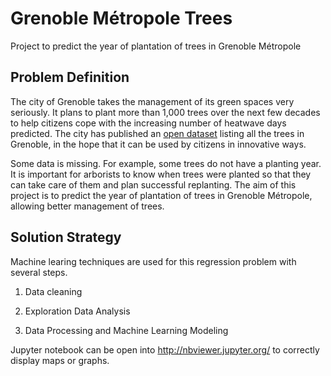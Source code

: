 # Grenoble Métropole Trees

Project to predict the year of plantation of trees in Grenoble Métropole

## Problem Definition

The city of Grenoble takes the management of its green spaces very seriously. It plans to plant more than 1,000 trees over the next few decades to help citizens cope with the increasing number of heatwave days predicted. The city has published an [open dataset](https://grenoble-backoffice.data4citizen.com//dataset/arbres-grenoble) listing all the trees in Grenoble, in the hope that it can be used by citizens in innovative ways.

Some data is missing. For example, some trees do not have a planting year. It is important for arborists to know when trees were planted so that they can take care of them and plan successful replanting. The aim of this project is to predict the year of plantation of trees in Grenoble Métropole, allowing better management of trees.

## Solution Strategy

Machine learing techniques are used for this regression problem with several steps.

1. Data cleaning

2. Exploration Data Analysis

3. Data Processing and Machine Learning Modeling

Jupyter notebook can be open into http://nbviewer.jupyter.org/ to correctly display maps or graphs.